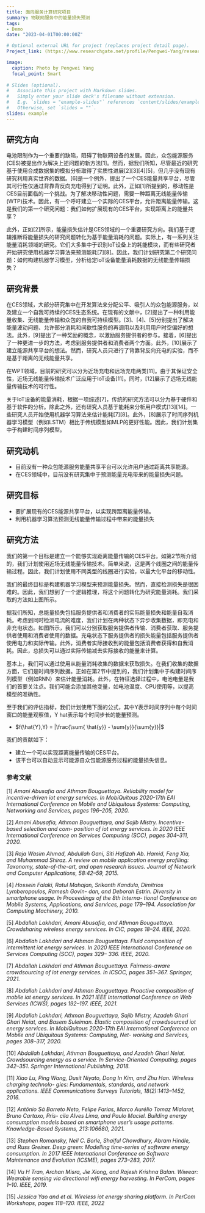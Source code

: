 ```yaml
---
title: 面向服务计算研究项目
summary: 物联网服务中的能量损失预测
tags:
- Demo
date: "2023-04-01T00:00:00Z"

# Optional external URL for project (replaces project detail page).
Project_link: (https://www.researchgate.net/profile/Pengwei-Yang/research)

image:
  caption: Photo by Pengwei Yang
  focal_point: Smart
  
# Slides (optional).
#   Associate this project with Markdown slides.
#   Simply enter your slide deck's filename without extension.
#   E.g. `slides = "example-slides"` references `content/slides/example-slides.md`.
#   Otherwise, set `slides = ""`.
slides: example
---
```

## 研究方向
电池限制作为一个重要的缺陷，阻碍了物联网设备的发展。因此，众包能源服务(CES)被提出作为解决上述问题的新方法[1]。然而，据我们所知，尽管最近的研究基于使用合成数据集的模拟分析取得了实质性进展[2][3][4][5]，但几乎没有现有研究利用真实世界的数据。[6]是一个例外，提出了一个CES能量共享平台，尽管其可行性仅通过背靠背反向充电得到了证明。此外，正如[1]所提到的，移动性是CES目前面临的一个挑战。为了解决移动性问题，需要一种距离无线能量传输(WTP)技术。因此，有一个呼吁建立一个实际的CES平台，允许距离能量传输。这是我们的第一个研究问题：我们如何扩展现有的CES平台，实现距离上的能量共享？

此外，正如[2]所示，能量损失估计是CES领域的一个重要研究方向。我们基于逻辑推断将能量损失的研究问题转化为基于能量消耗的问题。实际上，有一系列关注能量消耗领域的研究。它们大多集中于识别IoT设备上的耗能模块，而有些研究者开始研究使用机器学习算法来预测能耗[7][8]。因此，我们计划研究第二个研究问题：如何构建机器学习模型，分析给定IoT设备能量消耗数据的无线能量传输损失？

## 研究背景
在CES领域，大部分研究集中在开发算法来分配公平、吸引人的众包能源服务，以及建立一个自我可持续的CES生态系统。在现有的文献中，[2]提出了一种利用能量收集、无线能量传输和众包的自我可持续模型。[3]、[4]、[5]分别提出了解决能量波动问题、允许部分消耗和间歇性服务的再调用以及利用用户时空偏好的想法。此外，[9]提出了一种奖励的概念，以激励服务提供者的参与。接着，[6]提出了一种更进一步的方法，考虑到服务提供者和消费者两个方面。此外，[10]展示了建立能源共享平台的想法。然而，研究人员只进行了背靠背反向充电的实验，而不是基于距离的无线能量共享。

在WPT领域，目前的研究可以分为近场充电和远场充电两类[11]。由于其保证安全性，近场无线能量传输技术广泛应用于IoT设备[11]。同时，[12]展示了远场无线能量传输技术的可行性。

关于IoT设备的能量消耗，根据一项综述[7]，传统的研究方法可以分为基于硬件和基于软件的分析。除此之外，还有研究人员基于能耗来分析用户模式[13][14]。一些研究人员开始使用机器学习算法来估计能耗[7][8]。此外，[8]展示了时间序列机器学习模型（例如LSTM）相比于传统模型如MLP的更好性能。因此，我们计划集中于构建时间序列模型。

## 研究动机

- 目前没有一种众包能源服务能量共享平台可以允许用户通过距离共享能源。
- 在CES领域中，目前没有研究集中于预测能量充电带来的能量损失问题。

## 研究目标

- 要扩展现有的CES能源共享平台，以实现跨距离能量传输。
- 利用机器学习算法预测无线能量传输过程中带来的能量损失

## 研究方法

我们的第一个目标是建立一个能够实现距离能量传输的CES平台。如第2节所介绍的，我们计划使用近场无线能量传输技术。简单来说，这是两个线圈之间的能量传输过程。因此，我们计划使用不同类型的线圈进行实验，以最大化平台的移动性。

我们的最终目标是构建机器学习模型来预测能量损失。然而，直接检测损失是很困难的。因此，我们想到了一个逻辑推理，将这个问题转化为研究能量消耗。我们采取的方法如上图所示。

据我们所知，总能量损失包括服务提供者和消费者的实际能量损失和能量自我消耗。考虑到同时检测电流的难度，我们计划在两种状态下异步收集数据，即充电和非充电状态。如图所示，我们可以分别获取服务提供者传输、消费者获取、服务提供者使用和消费者使用的数据。充电状态下服务提供者的损失能量包括服务提供者使用电力和实际传输。此外，消费者实际接收到的能量包括消费者获得和自我消耗。因此，总损失可以通过实际传输减去实际接收的能量来计算。

基本上，我们可以通过使用从能量消耗收集的数据来获取损失。在我们收集的数据方面，它们是时间序列数据。正如在第2节中提到的，我们计划集中于构建时间序列模型（例如RNN）来估计能量消耗。此外，在特征选择过程中，电池电量是我们的首要关注点。我们可能会添加其他变量，如电池温度、CPU使用等，以提高模型的准确性。

至于我们的评估指标，我们计划使用下面的公式，其中Y表示时间序列中每个时间窗口的能量观察值，Y hat表示每个时间步长的能量预测。

- $f(\hat{Y},Y) = |\frac{\sum{ \hat{y}} - \sum{y}}{\sum{y}}|$

我们的贡献如下：

- 建立一个可以实现距离能量传输的CES平台。
- 该平台可以自动显示可能源自众包能源服务过程的能量损失信息。

### 参考文献

[1] *Amani Abusafia and Athman Bouguettaya. Reliability model for incentive-driven iot energy
services. In MobiQuitous 2020-17th EAI International Conference on Mobile and Ubiquitous
Systems: Computing, Networking and Services, pages 196–205, 2020.*

[2] *Amani Abusafia, Athman Bouguettaya, and Sajib Mistry. Incentive-based selection and com-
position of iot energy services. In 2020 IEEE International Conference on Services Computing
(SCC), pages 304–311, 2020.*

[3] *Raja Wasim Ahmad, Abdullah Gani, Siti Hafizah Ab. Hamid, Feng Xia, and Muhammad
Shiraz. A review on mobile application energy profiling: Taxonomy, state-of-the-art, and
open research issues. Journal of Network and Computer Applications, 58:42–59, 2015.*

[4] *Hossein Falaki, Ratul Mahajan, Srikanth Kandula, Dimitrios Lymberopoulos, Ramesh Govin-
dan, and Deborah Estrin. Diversity in smartphone usage. In Proceedings of the 8th Interna-
tional Conference on Mobile Systems, Applications, and Services, page 179–194. Association
for Computing Machinery, 2010.*

[5] *Abdallah Lakhdari, Amani Abusafia, and Athman Bouguettaya. Crowdsharing wireless energy
services. In CIC, pages 18–24. IEEE, 2020.*

[6] *Abdallah Lakhdari and Athman Bouguettaya. Fluid composition of intermittent iot energy
services. In 2020 IEEE International Conference on Services Computing (SCC), pages 329–
336. IEEE, 2020.*


[7] *Abdallah Lakhdari and Athman Bouguettaya. Fairness-aware crowdsourcing of iot energy
services. In ICSOC, pages 351–367. Springer, 2021.*

[8] *Abdallah Lakhdari and Athman Bouguettaya. Proactive composition of mobile iot energy
services. In 2021 IEEE International Conference on Web Services (ICWS), pages 192–197.
IEEE, 2021.*

[9] *Abdallah Lakhdari, Athman Bouguettaya, Sajib Mistry, Azadeh Ghari Ghari Neiat, and
Basem Suleiman. Elastic composition of crowdsourced iot energy services. In MobiQuitous
2020-17th EAI International Conference on Mobile and Ubiquitous Systems: Computing, Net-
working and Services, pages 308–317, 2020.*

[10] *Abdallah Lakhdari, Athman Bouguettaya, and Azadeh Ghari Neiat. Crowdsourcing energy as
a service. In Service-Oriented Computing, pages 342–351. Springer International Publishing,
2018.*

[11] *Xiao Lu, Ping Wang, Dusit Niyato, Dong In Kim, and Zhu Han. Wireless charging technolo-
gies: Fundamentals, standards, and network applications. IEEE Communications Surveys
Tutorials, 18(2):1413–1452, 2016.*

[12] *Antônio Sá Barreto Neto, Felipe Farias, Marco Aurélio Tomaz Mialaret, Bruno Cartaxo, Prís-
cila Alves Lima, and Paulo Maciel. Building energy consumption models based on smartphone
user’s usage patterns. Knowledge-Based Systems, 213:106680, 2021.*

[13] *Stephen Romansky, Neil C. Borle, Shaiful Chowdhury, Abram Hindle, and Russ Greiner. Deep
green: Modelling time-series of software energy consumption. In 2017 IEEE International
Conference on Software Maintenance and Evolution (ICSME), pages 273–283, 2017.*

[14] *Vu H Tran, Archan Misra, Jie Xiong, and Rajesh Krishna Balan. Wiwear: Wearable sensing
via directional wifi energy harvesting. In PerCom, pages 1–10. IEEE, 2019.*

[15] *Jessica Yao and et al. Wireless iot energy sharing platform. In PerCom Workshops, pages
118–120. IEEE, 2022*
